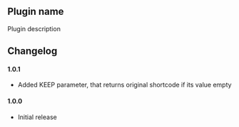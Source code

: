 ## Plugin name
Plugin description

## Changelog

#### 1.0.1
* Added KEEP parameter, that returns original shortcode if its value empty

#### 1.0.0
* Initial release